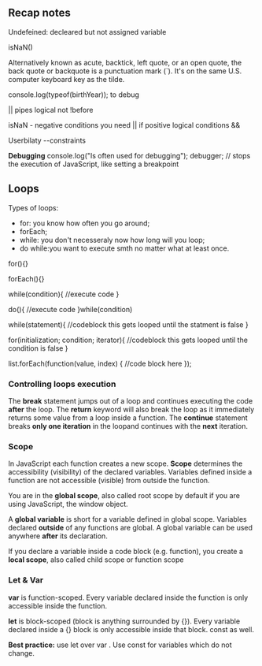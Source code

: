 ## Recap notes

Undefeined: decleared but not assigned variable

isNaN()

Alternatively known as acute, backtick, left quote, or an open quote, the back quote or backquote is a punctuation mark (`). It's on the same U.S. computer keyboard key as the tilde.

console.log(typeof(birthYear)); to debug

|| pipes
logical not !before

isNaN - negative conditions you need ||
if positive logical conditions &&

Userbilaty
--constraints

**Debugging**
console.log("Is often used for debugging");
debugger; // stops the execution of JavaScript, like setting a breakpoint

## Loops

Types of loops:
- for: you know how often you go around;
- forEach;
- while: you don't necesseraly now how long will you loop;
- do while:you want to execute smth no matter what at least once.

for(){}

forEach(){}

while(condition){
    //execute code
}

do(){
    //execute code
}while(condition)

while(statement){
//codeblock this gets looped until the statment is false
}

for(initialization; condition; iterator){
//codeblock this gets looped until the condition is false
}

list.forEach(function(value, index) {
//code block here
});

### Controlling loops execution

The **break** statement jumps out of a loop and continues executing the code **after** the loop.
The **return** keyword will also break the loop as it immediately returns some value from a loop inside a function.
The **continue** statement breaks **only one iteration** in the loopand continues with the **next** iteration.

### Scope

In JavaScript each function creates a new scope. **Scope** determines the accessibility (visibility) of the declared variables.
Variables defined inside a function are not accessible (visible) from outside the function.

You are in the **global scope**, also called root scope by default if you are using JavaScript, the window object.

A **global variable** is short for a variable defined in global scope.
Variables declared **outside** of any functions are global.
A global variable can be used anywhere **after** its declaration.

If you declare a variable inside a code block (e.g. function), you create a **local scope**, also called child scope or function scope

### Let & Var

**var** is function-scoped. Every variable declared inside the function is only accessible inside the function.

**let** is block-scoped (block is anything surrounded by {}). Every variable declared inside a {} block is only accessible inside that block. const as well.

**Best practice:** use let over var . Use const for variables which do not change.